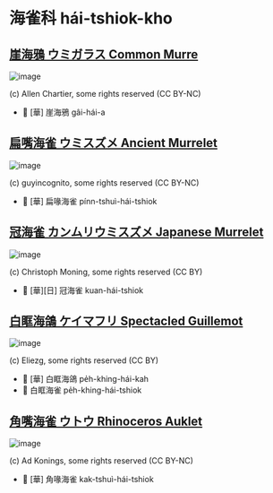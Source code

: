 # 海雀科 hái-tshiok-kho

## [崖海鴉 ウミガラス Common Murre](https://ebird.org/species/commur)

![image](https://inaturalist-open-data.s3.amazonaws.com/photos/249869047/medium.jpg)

(c) Allen Chartier, some rights reserved (CC BY-NC)

- 🎯 [華] 崖海鴉 gâi-hái-a

## [扁嘴海雀 ウミスズメ Ancient Murrelet](https://ebird.org/species/ancmur)

![image](https://inaturalist-open-data.s3.amazonaws.com/photos/19719328/medium.jpeg)

(c) guyincognito, some rights reserved (CC BY-NC)

- 🎯 [華] 扁喙海雀 pínn-tshuì-hái-tshiok

## [冠海雀 カンムリウミスズメ Japanese Murrelet](https://ebird.org/species/japmur1)

![image](https://inaturalist-open-data.s3.amazonaws.com/photos/102491705/medium.jpeg)

(c) Christoph Moning, some rights reserved (CC BY)

- 🎯 [華][日] 冠海雀 kuan-hái-tshiok

## [白眶海鴿 ケイマフリ Spectacled Guillemot](https://ebird.org/species/spegui1)

![image](https://inaturalist-open-data.s3.amazonaws.com/photos/13130999/medium.jpg)

(c) Eliezg, some rights reserved (CC BY)

- 🎯 [華] 白眶海鴿 pe̍h-khing-hái-kah
- 🎯 白眶海雀 pe̍h-khing-hái-tshiok

## [角嘴海雀 ウトウ Rhinoceros Auklet](https://ebird.org/species/rhiauk)

![image](https://inaturalist-open-data.s3.amazonaws.com/photos/46202536/medium.jpg)

(c) Ad Konings, some rights reserved (CC BY-NC)

- 🎯 [華] 角喙海雀 kak-tshuì-hái-tshiok
